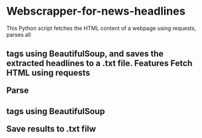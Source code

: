 # Webscrapper-for-news-headlines
This Python script fetches the HTML content of a webpage using requests, parses all <h2> tags using BeautifulSoup, and saves the extracted headlines to a .txt file.
 Features
Fetch HTML using requests

Parse <h2> tags using BeautifulSoup

Save results to .txt filw
